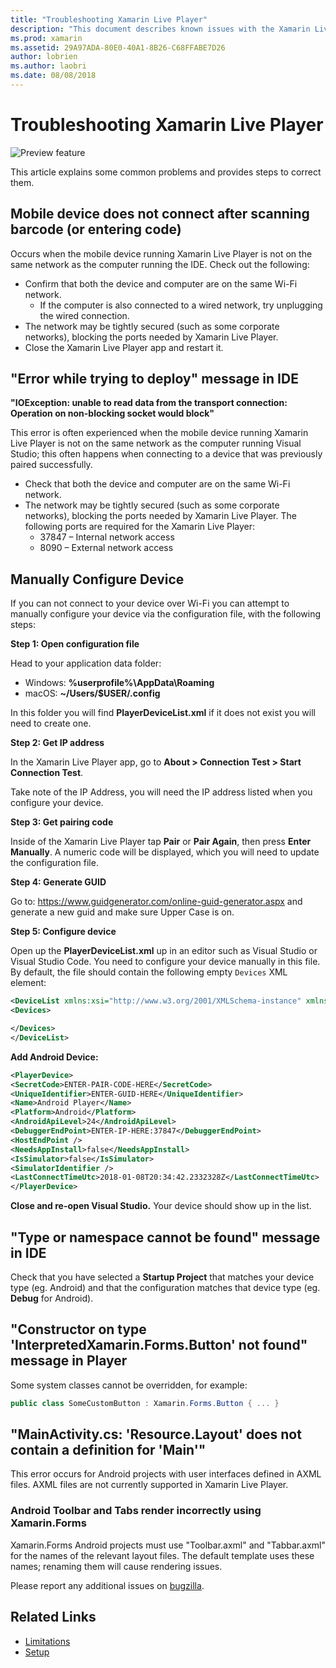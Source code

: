 ```yaml
---
title: "Troubleshooting Xamarin Live Player"
description: "This document describes known issues with the Xamarin Live Player and potential fixes. It discusses connection issues, configuration issues, and more."
ms.prod: xamarin
ms.assetid: 29A97ADA-80E0-40A1-8B26-C68FFABE7D26
author: lobrien
ms.author: laobri
ms.date: 08/08/2018
---
```


# Troubleshooting Xamarin Live Player

![Preview feature](~/media/shared/preview.png)

This article explains some common problems and provides steps to correct them.

## Mobile device does not connect after scanning barcode (or entering code)

Occurs when the mobile device running Xamarin Live Player is not on the
same network as the computer running the IDE. Check out the following:

- Confirm that both the device and computer are on the same Wi-Fi network.
  - If the computer is also connected to a wired network, try unplugging the wired connection.
- The network may be tightly secured (such as some corporate networks), blocking the ports needed by Xamarin Live Player.
- Close the Xamarin Live Player app and restart it.

## "Error while trying to deploy" message in IDE

**"IOException: unable to read data from the transport connection: Operation on non-blocking socket would block"**

This error is often experienced when the mobile device running Xamarin Live Player is not on the
same network as the computer running Visual Studio; this often happens when connecting to a device that was previously
paired successfully.

* Check that both the device and computer are on the same Wi-Fi network.
* The network may be tightly secured (such as some corporate networks), blocking the ports needed by Xamarin Live Player. The following ports are required for the Xamarin Live Player:
  * 37847 – Internal network access 
  * 8090 – External network access

## Manually Configure Device

If you can not connect to your device over Wi-Fi you can attempt to manually configure your device via the configuration file, with the following steps:

**Step 1: Open configuration file**

Head to your application data folder:

* Windows: **%userprofile%\AppData\Roaming**
* macOS: **~/Users/$USER/.config**

In this folder you will find **PlayerDeviceList.xml** if it does not exist you will need to create one.

**Step 2: Get IP address**

In the Xamarin Live Player app, go to **About > Connection Test > Start Connection Test**.

Take note of the IP Address, you will need the IP address listed when you configure your device.

**Step 3: Get pairing code**

Inside of the Xamarin Live Player tap **Pair** or **Pair Again**, then press **Enter Manually**. A numeric code will be displayed, which you will need to update the configuration file.

**Step 4: Generate GUID**

Go to: https://www.guidgenerator.com/online-guid-generator.aspx and generate a new guid and make sure Upper Case is on.

**Step 5: Configure device**

Open up the **PlayerDeviceList.xml** up in an editor such as Visual Studio or Visual Studio Code. You need to configure your device manually in this file. By default, the file should contain the following empty `Devices` XML element:

```xml
<DeviceList xmlns:xsi="http://www.w3.org/2001/XMLSchema-instance" xmlns:xsd="http://www.w3.org/2001/XMLSchema">
<Devices>

</Devices>
</DeviceList>
```

**Add Android Device:**

```xml
<PlayerDevice>
<SecretCode>ENTER-PAIR-CODE-HERE</SecretCode>
<UniqueIdentifier>ENTER-GUID-HERE</UniqueIdentifier>
<Name>Android Player</Name>
<Platform>Android</Platform>
<AndroidApiLevel>24</AndroidApiLevel>
<DebuggerEndPoint>ENTER-IP-HERE:37847</DebuggerEndPoint>
<HostEndPoint />
<NeedsAppInstall>false</NeedsAppInstall>
<IsSimulator>false</IsSimulator>
<SimulatorIdentifier />
<LastConnectTimeUtc>2018-01-08T20:34:42.2332328Z</LastConnectTimeUtc>
</PlayerDevice>
```

**Close and re-open Visual Studio.** Your device should show up in the list.

## "Type or namespace cannot be found" message in IDE

Check that you have selected a **Startup Project** that matches your device type (eg. Android)
and that the configuration matches that device type (eg. **Debug** for Android).

## "Constructor on type 'InterpretedXamarin.Forms.Button' not found" message in Player

Some system classes cannot be overridden, for example:

```csharp
public class SomeCustomButton : Xamarin.Forms.Button { ... }
```

## "MainActivity.cs: 'Resource.Layout' does not contain a definition for 'Main'"

This error occurs for Android projects with user interfaces defined in AXML files.
AXML files are not currently supported in Xamarin Live Player.

### Android Toolbar and Tabs render incorrectly using Xamarin.Forms

Xamarin.Forms Android projects must use "Toolbar.axml" and "Tabbar.axml"
for the names of the relevant layout files. The default template
uses these names; renaming them will cause rendering issues.

Please report any additional issues on [bugzilla](https://aka.ms/live-player-report-issue).

## Related Links

- [Limitations](~/tools/live-player/limitations.md)
- [Setup](~/tools/live-player/install.md)
